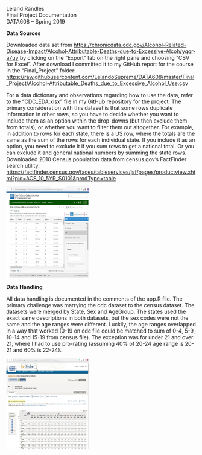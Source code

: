 Leland Randles<br>
Final Project Documentation<br>
DATA608 – Spring 2019<br>

<b>Data Sources</b>

Downloaded data set from https://chronicdata.cdc.gov/Alcohol-Related-Disease-Impact/Alcohol-Attributable-Deaths-due-to-Excessive-Alcoh/yqqr-a7uy by clicking on the “Export” tab on the right pane and choosing “CSV for Excel”. After download I committed it to my GitHub report for the course in the “Final_Project” folder: https://raw.githubusercontent.com/LelandoSupreme/DATA608/master/Final_Project/Alcohol-Attributable_Deaths_due_to_Excessive_Alcohol_Use.csv
 


For a data dictionary and observations regarding how to use the data, refer to the “CDC_EDA.xlsx” file in my GitHub repository for the project. The primary consideration with this dataset is that some rows duplicate information in other rows, so you have to decide whether you want to include them as an option within the drop-downs (but then exclude them from totals), or whether you want to filter them out altogether. For example, in addition to rows for each state, there is a US row, where the totals are the same as the sum of the rows for each individual state. If you include it as an option, you need to exclude it if you sum rows to get a national total. Or you can exclude it and general national numbers by summing the state rows.
Downloaded 2010 Census population data from census.gov’s FactFinder search utility: https://factfinder.census.gov/faces/tableservices/jsf/pages/productview.xhtml?pid=ACS_10_5YR_S0101&prodType=table
<br>
<p>
    <img src="Images/cdc_website.jpg" width="220" height="240" />
</p>



<b>Data Handling</b>

All data handling is documented in the comments of the app.R file. The primary challenge was marrying the cdc dataset to the census dataset. The datasets were merged by State, Sex and AgeGroup. The states used the exact same descriptions in both datasets, but the sex codes were not the same and the age ranges were different. Luckily, the age ranges overlapped in a way that worked (0-19 on cdc file could be matched to sum of 0-4, 5-9, 10-14 and 15-19 from census file). The exception was for under 21 and over 21, where I had to use pro-rating (assuming 40% of 20-24 age range is 20-21 and 60% is 22-24). 
<br>
<p>
    <img src="Images/census FactFinder web site.jpg" width="220" height="240" />
</p>
